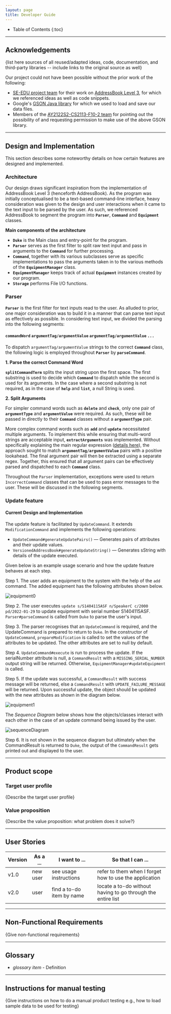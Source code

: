 ```yaml
---
layout: page
title: Developer Guide
---
```

* Table of Contents
  {:toc}

--------------------------------------------------------------------------------------------------------------------
## Acknowledgements

{list here sources of all reused/adapted ideas, code, documentation, and third-party libraries -- include links to the original source as well}

Our project could not have been possible without the prior work of the following:

- [SE-EDU project team](https://se-education.org/docs/team.html) for their work on [AddressBook Level 3](https://github.com/se-edu/addressbook-level3), for which we referenced ideas as well as code snippets.
- Google's [GSON Java library](https://github.com/google/gson) for which we used to load and save our data files.
- Members of the [AY2122S2-CS2113-F10-2 team](https://github.com/nus-cs2113-AY2122S2) for pointing out the possibility of and requesting permission to make use of the above GSON library.  

--------------------------------------------------------------------------------------------------------------------
## **Design and Implementation**

This section describes some noteworthy details on how certain features are designed and implemented.

### Architecture

Our design draws significant inspiration from the implementation of AddressBook Level 3 (henceforth AddressBook). 
As the program was initially conceptualised to be a text-based command-line interface, heavy consideration was given
to the design and user interactions when it came to the text input to be parsed by the user. 
As such, we referenced AddressBook to segment the program into **`Parser`**, **`Command`** and **`Equipment`** classes.

**Main components of the architecture**

- **`Duke`** is the Main class and entry-point for the program. 
- **`Parser`** serves as the first filter to split raw text input and pass in arguments to the **`Command`** for further processing.
- **`Command`**, together with its various subclasses serve as specific implementations to pass the arguments taken in to the various methods of the **`EquipmentManager`** class.
- **`EquipmentManager`** keeps track of actual **`Equipment`** instances created by our program.
- **`Storage`** performs File I/O functions.

### Parser

**`Parser`** is the first filter for text inputs read to the user. 
As alluded to prior, one major consideration was to build it in a manner that can parse text input as effectively as possible. In considering text input, we divided the parsing into the following segments:

#### `commandWord` `argumentTag/argumentValue` `argumentTag/argumentValue` `...`

To dispatch `argumentTag/argumentValue` strings to the correct **`Command`** class, the following logic is employed throughout **`Parser`** by **`parseCommand`**.

**1. Parse the correct Command Word**

**`splitCommandTerm`** splits the input string upon the first space. 
The first substring is used to decide which **`Command`** to dispatch while the second is used for its arguments.
In the case where a second substring is not required, as in the case of **`help`** and **`list`**, a null String is used.

**2. Split Arguments**

For simpler command words such as **`delete`** and **`check`**, only one pair of **`argumentType`** and **`argumentValue`** were required. 
As such, these will be passed in directly to their **`Command`** classes without a **`argumentType`** pair.

More complex command words such as **`add`** and **`update`** necessitated multiple arguments.
To implement this while ensuring that multi-word strings are acceptable input, **`extractArguments`** was implemented. 
Without specifically explaining the main regular expression ([details here](https://regex101.com/r/gwjHWD/3)), the approach sought to match **`argumentTag/argumentValue`** pairs with a positive lookahead. 
The final argument pair will then be extracted using a separate regex. 
Together, this ensured that all argument pairs can be effectively parsed and dispatched to each **`Command`** class.

Throughout the `Parser` implementation, exceptions were used to return `IncorrectCommand` classes that can be used to pass error messages to the user. These will be discussed in the following segments.

### Update feature

#### Current Design and Implementation

The update feature is facilitated by `UpdateCommand`. It extends `ModificationCommand` and implements the following operations:

* `UpdateCommand#generateUpdatePairs()` — Generates pairs of attributes and their update values.
* `VersionedAddressBook#generateUpdateString()` — Generates sString with details of the update executed.

Given below is an example usage scenario and how the update feature behaves at each step.

Step 1. The user adds an equipment to the system with the help of the `add` command. The added equipment has the following attributes shown below.

![equipment0](images/equipment0.png)

Step 2. The user executes `update s/S1404115ASF n/SpeakerC c/2000 pd/2022-01-29` to update equipment with serial number S1404115ASF. `Parser#parseCommand` is called from `Duke` to parse the user's input.

Step 3. The parser recognises that an `UpdateCommand` is required, and the UpdateCommand is prepared to return to `Duke`. In the constructor of `UpdateCommand`, `prepareModification` is called to set the values of the attributes to be updated. The other attributes are set to null by default.

Step 4. `UpdateCommand#execute` is run to process the update. If the serialNumber attribute is null, a `CommandResult` with a `MISSING_SERIAL_NUMBER` output string will be returned. Otherwise, `EquipmentManager#updateEquipment` is called.

Step 5. If the update was successful, a `CommandResult` with success message will be returned, else a `CommandResult` with `UPDATE_FAILURE_MESSAGE` will be returned. Upon successful update, the object should be updated with the new attributes as shown in the diagram below.

![equipment1](images/equipment1.png)

The *Sequence Diagram* below shows how the objects/classes interact with each other in the case of an update command being issued by the user.

![sequenceDiagram](images/sequenceDiagram.png)

Step 6. It is not shown in the sequence diagram but ultimately when the CommandResult is returned to `Duke`, the output of the `CommandResult` gets printed out and displayed to the user.

--------------------------------------------------------------------------------------------------------------------
## Product scope
### Target user profile

{Describe the target user profile}

### Value proposition

{Describe the value proposition: what problem does it solve?}

--------------------------------------------------------------------------------------------------------------------
## User Stories

|Version| As a ... | I want to ... | So that I can ...|
|--------|----------|---------------|------------------|
|v1.0|new user|see usage instructions|refer to them when I forget how to use the application|
|v2.0|user|find a to-do item by name|locate a to-do without having to go through the entire list|

--------------------------------------------------------------------------------------------------------------------
## Non-Functional Requirements

{Give non-functional requirements}

--------------------------------------------------------------------------------------------------------------------
## Glossary

* *glossary item* - Definition

--------------------------------------------------------------------------------------------------------------------
## Instructions for manual testing

{Give instructions on how to do a manual product testing e.g., how to load sample data to be used for testing}
